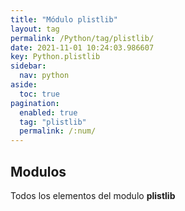 ```yaml
---
title: "Módulo plistlib"
layout: tag
permalink: /Python/tag/plistlib/
date: 2021-11-01 10:24:03.986607
key: Python.plistlib
sidebar: 
  nav: python
aside: 
  toc: true
pagination: 
  enabled: true
  tag: "plistlib"
  permalink: /:num/
---
```


<h2>Modulos</h2>
Todos los elementos del modulo <strong>plistlib</strong>
